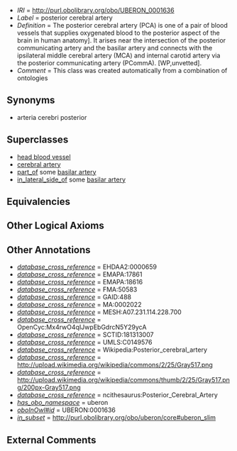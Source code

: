  * *IRI* = http://purl.obolibrary.org/obo/UBERON_0001636
 * *Label* = posterior cerebral artery
 * *Definition* = The posterior cerebral artery (PCA) is one of a pair of blood vessels that supplies oxygenated blood to the posterior aspect of the brain in human anatomy]. It arises near the intersection of the posterior communicating artery and the basilar artery and connects with the ipsilateral middle cerebral artery (MCA) and internal carotid artery via the posterior communicating artery (PCommA). [WP,unvetted].
 * *Comment* = This class was created automatically from a combination of ontologies

## Synonyms

 * arteria cerebri posterior

## Superclasses

 * [head blood vessel](../../UBERON/96/UBERON_0003496.md)
 * [cerebral artery](../../UBERON/49/UBERON_0004449.md)
 * [part_of](../../BFO/50/BFO_0000050.md) some [basilar artery](../../UBERON/33/UBERON_0001633.md)
 * [in_lateral_side_of](../../BSPO/26/BSPO_0000126.md) some [basilar artery](../../UBERON/33/UBERON_0001633.md)

## Equivalencies


## Other Logical Axioms


## Other Annotations

 * *[database_cross_reference](../../ef/oboInOwl#hasDbXref.md)* = EHDAA2:0000659
 * *[database_cross_reference](../../ef/oboInOwl#hasDbXref.md)* = EMAPA:17861
 * *[database_cross_reference](../../ef/oboInOwl#hasDbXref.md)* = EMAPA:18616
 * *[database_cross_reference](../../ef/oboInOwl#hasDbXref.md)* = FMA:50583
 * *[database_cross_reference](../../ef/oboInOwl#hasDbXref.md)* = GAID:488
 * *[database_cross_reference](../../ef/oboInOwl#hasDbXref.md)* = MA:0002022
 * *[database_cross_reference](../../ef/oboInOwl#hasDbXref.md)* = MESH:A07.231.114.228.700
 * *[database_cross_reference](../../ef/oboInOwl#hasDbXref.md)* = OpenCyc:Mx4rwO4qIJwpEbGdrcN5Y29ycA
 * *[database_cross_reference](../../ef/oboInOwl#hasDbXref.md)* = SCTID:181313007
 * *[database_cross_reference](../../ef/oboInOwl#hasDbXref.md)* = UMLS:C0149576
 * *[database_cross_reference](../../ef/oboInOwl#hasDbXref.md)* = Wikipedia:Posterior_cerebral_artery
 * *[database_cross_reference](../../ef/oboInOwl#hasDbXref.md)* = http://upload.wikimedia.org/wikipedia/commons/2/25/Gray517.png
 * *[database_cross_reference](../../ef/oboInOwl#hasDbXref.md)* = http://upload.wikimedia.org/wikipedia/commons/thumb/2/25/Gray517.png/200px-Gray517.png
 * *[database_cross_reference](../../ef/oboInOwl#hasDbXref.md)* = ncithesaurus:Posterior_Cerebral_Artery
 * *[has_obo_namespace](../../ce/oboInOwl#hasOBONamespace.md)* = uberon
 * *[oboInOwl#id](../../id/oboInOwl#id.md)* = UBERON:0001636
 * *[in_subset](../../et/oboInOwl#inSubset.md)* = http://purl.obolibrary.org/obo/uberon/core#uberon_slim

## External Comments

